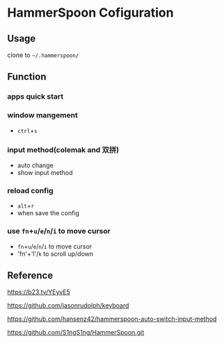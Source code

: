 # HammerSpoon Cofiguration

## Usage

clone to `~/.hammerspoon/`

## Function

### apps quick start

### window mangement

- `ctrl`+`s`

### input method(colemak and 双拼)

- auto change
- show input method

### reload config

- `alt`+`r`
- when save the config

### use `fn`+`u`/`e`/`n`/`i` to move cursor

- `fn`+`u`/`e`/`n`/`i` to move cursor
- 'fn'+'l'/`k` to scroll up/down

## Reference

https://b23.tv/YEyvE5

https://github.com/jasonrudolph/keyboard

https://github.com/hansenz42/hammerspoon-auto-switch-input-method

https://github.com/S1ngS1ng/HammerSpoon.git
